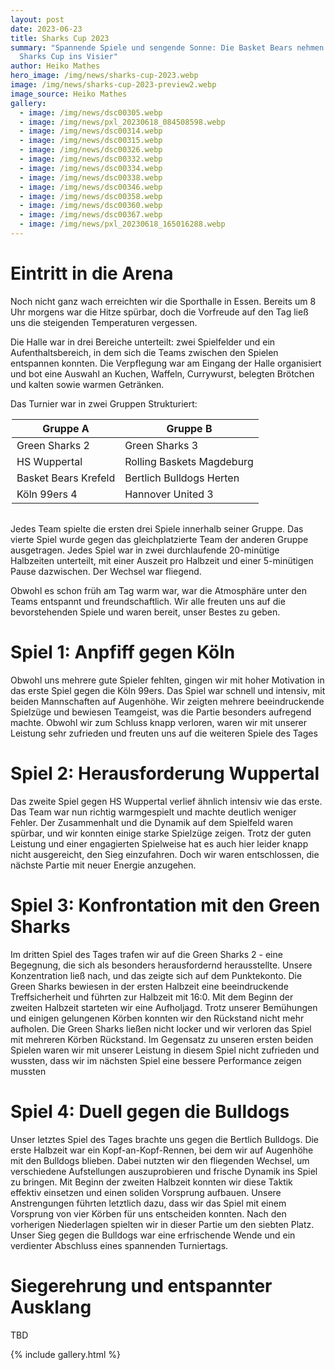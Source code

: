 ```yaml
---
layout: post
date: 2023-06-23
title: Sharks Cup 2023
summary: "Spannende Spiele und sengende Sonne: Die Basket Bears nehmen den
  Sharks Cup ins Visier"
author: Heiko Mathes
hero_image: /img/news/sharks-cup-2023.webp
image: /img/news/sharks-cup-2023-preview2.webp
image_source: Heiko Mathes
gallery:
  - image: /img/news/dsc00305.webp
  - image: /img/news/pxl_20230618_084508598.webp
  - image: /img/news/dsc00314.webp
  - image: /img/news/dsc00315.webp
  - image: /img/news/dsc00326.webp
  - image: /img/news/dsc00332.webp
  - image: /img/news/dsc00334.webp
  - image: /img/news/dsc00338.webp
  - image: /img/news/dsc00346.webp
  - image: /img/news/dsc00358.webp
  - image: /img/news/dsc00360.webp
  - image: /img/news/dsc00367.webp
  - image: /img/news/pxl_20230618_165016288.webp
---
```

# Eintritt in die Arena

Noch nicht ganz wach erreichten wir die Sporthalle in Essen. Bereits um 8 Uhr morgens war die Hitze spürbar, doch die Vorfreude auf den Tag ließ uns die steigenden Temperaturen vergessen.

Die Halle war in drei Bereiche unterteilt: zwei Spielfelder und ein Aufenthaltsbereich, in dem sich die Teams zwischen den Spielen entspannen konnten. Die Verpflegung war am Eingang der Halle organisiert und bot eine Auswahl an Kuchen, Waffeln, Currywurst, belegten Brötchen und kalten sowie warmen Getränken.

Das Turnier war in zwei Gruppen Strukturiert:

<div class="card" markdown="1" style="max-width: 500px; margin: auto; margin-bottom: 2rem">

| **Gruppe A** | **Gruppe B** |
| ---------------------| ------------------------- |
| Green Sharks 2       | Green Sharks 3            |
| HS Wuppertal         | Rolling Baskets Magdeburg |
| Basket Bears Krefeld | Bertlich Bulldogs Herten  |
| Köln 99ers 4         | Hannover United 3 |

</div>


Jedes Team spielte die ersten drei Spiele innerhalb seiner Gruppe. Das vierte Spiel wurde gegen das gleichplatzierte Team der anderen Gruppe ausgetragen. Jedes Spiel war in zwei durchlaufende 20-minütige Halbzeiten unterteilt, mit einer Auszeit pro Halbzeit und einer 5-minütigen Pause dazwischen. Der Wechsel war fliegend.

Obwohl es schon früh am Tag warm war, war die Atmosphäre unter den Teams entspannt und freundschaftlich. Wir alle freuten uns auf die bevorstehenden Spiele und waren bereit, unser Bestes zu geben.

# Spiel 1: Anpfiff gegen Köln

Obwohl uns mehrere gute Spieler fehlten, gingen wir mit hoher Motivation in das erste Spiel gegen die Köln 99ers. Das Spiel war schnell und intensiv, mit beiden Mannschaften auf Augenhöhe. Wir zeigten mehrere beeindruckende Spielzüge und bewiesen Teamgeist, was die Partie besonders aufregend machte. Obwohl wir zum Schluss knapp verloren, waren wir mit unserer Leistung sehr zufrieden und freuten uns auf die weiteren Spiele des Tages

# Spiel 2: Herausforderung Wuppertal

Das zweite Spiel gegen HS Wuppertal verlief ähnlich intensiv wie das erste. Das Team war nun richtig warmgespielt und machte deutlich weniger Fehler. Der Zusammenhalt und die Dynamik auf dem Spielfeld waren spürbar, und wir konnten einige starke Spielzüge zeigen. Trotz der guten Leistung und einer engagierten Spielweise hat es auch hier leider knapp nicht ausgereicht, den Sieg einzufahren. Doch wir waren entschlossen, die nächste Partie mit neuer Energie anzugehen.

# Spiel 3: Konfrontation mit den Green Sharks

Im dritten Spiel des Tages trafen wir auf die Green Sharks 2 - eine Begegnung, die sich als besonders herausfordernd herausstellte. Unsere Konzentration ließ nach, und das zeigte sich auf dem Punktekonto. Die Green Sharks bewiesen in der ersten Halbzeit eine beeindruckende Treffsicherheit und führten zur Halbzeit mit 16:0. Mit dem Beginn der zweiten Halbzeit starteten wir eine Aufholjagd. Trotz unserer Bemühungen und einigen gelungenen Körben konnten wir den Rückstand nicht mehr aufholen. Die Green Sharks ließen nicht locker und wir verloren das Spiel mit mehreren Körben Rückstand. Im Gegensatz zu unseren ersten beiden Spielen waren wir mit unserer Leistung in diesem Spiel nicht zufrieden und wussten, dass wir im nächsten Spiel eine bessere Performance zeigen mussten

# Spiel 4: Duell gegen die Bulldogs

Unser letztes Spiel des Tages brachte uns gegen die Bertlich Bulldogs. Die erste Halbzeit war ein Kopf-an-Kopf-Rennen, bei dem wir auf Augenhöhe mit den Bulldogs blieben. Dabei nutzten wir den fliegenden Wechsel, um verschiedene Aufstellungen auszuprobieren und frische Dynamik ins Spiel zu bringen. Mit Beginn der zweiten Halbzeit konnten wir diese Taktik effektiv einsetzen und einen soliden Vorsprung aufbauen. Unsere Anstrengungen führten letztlich dazu, dass wir das Spiel mit einem Vorsprung von vier Körben für uns entscheiden konnten. Nach den vorherigen Niederlagen spielten wir in dieser Partie um den siebten Platz. Unser Sieg gegen die Bulldogs war eine erfrischende Wende und ein verdienter Abschluss eines spannenden Turniertags.

# Siegerehrung und entspannter Ausklang

TBD

{% include gallery.html %}
